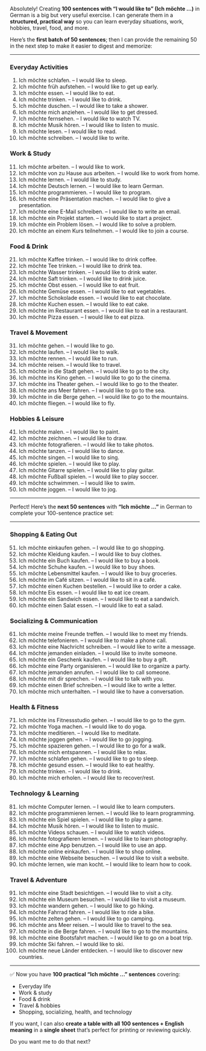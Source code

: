 Absolutely! Creating **100 sentences with “I would like to” (Ich möchte …)** in German is a big but very useful exercise. I can generate them in a **structured, practical way** so you can learn everyday situations, work, hobbies, travel, food, and more.

Here’s the **first batch of 50 sentences**; then I can provide the remaining 50 in the next step to make it easier to digest and memorize:

---

### Everyday Activities

1. Ich möchte schlafen. – I would like to sleep.
2. Ich möchte früh aufstehen. – I would like to get up early.
3. Ich möchte essen. – I would like to eat.
4. Ich möchte trinken. – I would like to drink.
5. Ich möchte duschen. – I would like to take a shower.
6. Ich möchte mich anziehen. – I would like to get dressed.
7. Ich möchte fernsehen. – I would like to watch TV.
8. Ich möchte Musik hören. – I would like to listen to music.
9. Ich möchte lesen. – I would like to read.
10. Ich möchte schreiben. – I would like to write.

### Work & Study

11. Ich möchte arbeiten. – I would like to work.
12. Ich möchte von zu Hause aus arbeiten. – I would like to work from home.
13. Ich möchte lernen. – I would like to study.
14. Ich möchte Deutsch lernen. – I would like to learn German.
15. Ich möchte programmieren. – I would like to program.
16. Ich möchte eine Präsentation machen. – I would like to give a presentation.
17. Ich möchte eine E-Mail schreiben. – I would like to write an email.
18. Ich möchte ein Projekt starten. – I would like to start a project.
19. Ich möchte ein Problem lösen. – I would like to solve a problem.
20. Ich möchte an einem Kurs teilnehmen. – I would like to join a course.

### Food & Drink

21. Ich möchte Kaffee trinken. – I would like to drink coffee.
22. Ich möchte Tee trinken. – I would like to drink tea.
23. Ich möchte Wasser trinken. – I would like to drink water.
24. Ich möchte Saft trinken. – I would like to drink juice.
25. Ich möchte Obst essen. – I would like to eat fruit.
26. Ich möchte Gemüse essen. – I would like to eat vegetables.
27. Ich möchte Schokolade essen. – I would like to eat chocolate.
28. Ich möchte Kuchen essen. – I would like to eat cake.
29. Ich möchte im Restaurant essen. – I would like to eat in a restaurant.
30. Ich möchte Pizza essen. – I would like to eat pizza.

### Travel & Movement

31. Ich möchte gehen. – I would like to go.
32. Ich möchte laufen. – I would like to walk.
33. Ich möchte rennen. – I would like to run.
34. Ich möchte reisen. – I would like to travel.
35. Ich möchte in die Stadt gehen. – I would like to go to the city.
36. Ich möchte ins Kino gehen. – I would like to go to the cinema.
37. Ich möchte ins Theater gehen. – I would like to go to the theater.
38. Ich möchte ans Meer fahren. – I would like to go to the sea.
39. Ich möchte in die Berge gehen. – I would like to go to the mountains.
40. Ich möchte fliegen. – I would like to fly.

### Hobbies & Leisure

41. Ich möchte malen. – I would like to paint.
42. Ich möchte zeichnen. – I would like to draw.
43. Ich möchte fotografieren. – I would like to take photos.
44. Ich möchte tanzen. – I would like to dance.
45. Ich möchte singen. – I would like to sing.
46. Ich möchte spielen. – I would like to play.
47. Ich möchte Gitarre spielen. – I would like to play guitar.
48. Ich möchte Fußball spielen. – I would like to play soccer.
49. Ich möchte schwimmen. – I would like to swim.
50. Ich möchte joggen. – I would like to jog.

---

Perfect! Here’s the **next 50 sentences** with **“Ich möchte …”** in German to complete your 100-sentence practice set:

---

### Shopping & Eating Out

51. Ich möchte einkaufen gehen. – I would like to go shopping.
52. Ich möchte Kleidung kaufen. – I would like to buy clothes.
53. Ich möchte ein Buch kaufen. – I would like to buy a book.
54. Ich möchte Schuhe kaufen. – I would like to buy shoes.
55. Ich möchte Lebensmittel kaufen. – I would like to buy groceries.
56. Ich möchte im Café sitzen. – I would like to sit in a café.
57. Ich möchte einen Kuchen bestellen. – I would like to order a cake.
58. Ich möchte Eis essen. – I would like to eat ice cream.
59. Ich möchte ein Sandwich essen. – I would like to eat a sandwich.
60. Ich möchte einen Salat essen. – I would like to eat a salad.

### Socializing & Communication

61. Ich möchte meine Freunde treffen. – I would like to meet my friends.
62. Ich möchte telefonieren. – I would like to make a phone call.
63. Ich möchte eine Nachricht schreiben. – I would like to write a message.
64. Ich möchte jemanden einladen. – I would like to invite someone.
65. Ich möchte ein Geschenk kaufen. – I would like to buy a gift.
66. Ich möchte eine Party organisieren. – I would like to organize a party.
67. Ich möchte jemanden anrufen. – I would like to call someone.
68. Ich möchte mit dir sprechen. – I would like to talk with you.
69. Ich möchte einen Brief schreiben. – I would like to write a letter.
70. Ich möchte mich unterhalten. – I would like to have a conversation.

### Health & Fitness

71. Ich möchte ins Fitnessstudio gehen. – I would like to go to the gym.
72. Ich möchte Yoga machen. – I would like to do yoga.
73. Ich möchte meditieren. – I would like to meditate.
74. Ich möchte joggen gehen. – I would like to go jogging.
75. Ich möchte spazieren gehen. – I would like to go for a walk.
76. Ich möchte mich entspannen. – I would like to relax.
77. Ich möchte schlafen gehen. – I would like to go to sleep.
78. Ich möchte gesund essen. – I would like to eat healthy.
79. Ich möchte trinken. – I would like to drink.
80. Ich möchte mich erholen. – I would like to recover/rest.

### Technology & Learning

81. Ich möchte Computer lernen. – I would like to learn computers.
82. Ich möchte programmieren lernen. – I would like to learn programming.
83. Ich möchte ein Spiel spielen. – I would like to play a game.
84. Ich möchte Musik hören. – I would like to listen to music.
85. Ich möchte Videos schauen. – I would like to watch videos.
86. Ich möchte fotografieren lernen. – I would like to learn photography.
87. Ich möchte eine App benutzen. – I would like to use an app.
88. Ich möchte online einkaufen. – I would like to shop online.
89. Ich möchte eine Webseite besuchen. – I would like to visit a website.
90. Ich möchte lernen, wie man kocht. – I would like to learn how to cook.

### Travel & Adventure

91. Ich möchte eine Stadt besichtigen. – I would like to visit a city.
92. Ich möchte ein Museum besuchen. – I would like to visit a museum.
93. Ich möchte wandern gehen. – I would like to go hiking.
94. Ich möchte Fahrrad fahren. – I would like to ride a bike.
95. Ich möchte zelten gehen. – I would like to go camping.
96. Ich möchte ans Meer reisen. – I would like to travel to the sea.
97. Ich möchte in die Berge fahren. – I would like to go to the mountains.
98. Ich möchte eine Bootsfahrt machen. – I would like to go on a boat trip.
99. Ich möchte Ski fahren. – I would like to ski.
100. Ich möchte neue Länder entdecken. – I would like to discover new countries.

---

✅ Now you have **100 practical “Ich möchte …” sentences** covering:

* Everyday life
* Work & study
* Food & drink
* Travel & hobbies
* Shopping, socializing, health, and technology

If you want, I can also **create a table with all 100 sentences + English meaning** in a **single sheet** that’s perfect for printing or reviewing quickly.

Do you want me to do that next?

